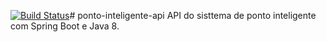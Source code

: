 [![Build Status](https://travis-ci.org/docarmoj/ponto-inteligente-api.svg?branch=master)](https://travis-ci.org/docarmoj/ponto-inteligente-api)# ponto-inteligente-api
API do sisttema de ponto inteligente com Spring Boot e Java 8.
